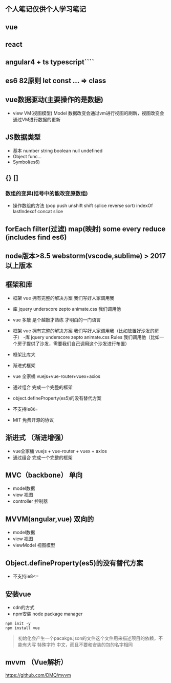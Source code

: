 ## 个人笔记仅供个人学习笔记
## vue
## react
## angular4 + ts typescript````

## es6 82原则 let const ... => class

## vue数据驱动(主要操作的是数据)
- view   VM(视图模型)   Model    数据改变会通过vm进行视图的刷新，视图改变会通过VM进行数据的更新


## JS数据类型
- 基本 number string boolean null undefined
- Object func...
- Symbol(es6)

## {} []
### 数组的变异(括号中的能改变原数组)
- 操作数组的方法 (pop push unshift shift  splice reverse sort) indexOf lastIndexof concat slice

## forEach filter(过滤) map(映射)  some every  reduce  (includes find es6)

## node版本>8.5 webstorm(vscode,sublime) > 2017以上版本


## 框架和库
- 框架 vue 拥有完整的解决方案 我们写好人家调用我
- 库 jquery underscore zepto animate.css
我们调用他

- vue 多敲 是个越敲才熟练  才明白的一门语言

- 框架  vue  拥有完整的解决方案  我们写好人家调用我（比如放置好沙发的房子）
-库  jquery underscore zepto animate.css Rules  我们调用他（比如一个房子提供了沙发，需要我们自己调用这个沙发进行布置）
- 框架比库大
- 渐进式框架
- vue 全家桶 vuejs+vue-router+vuex+axios
- 通过组合  完成一个完整的框架

- object.defineProperty(es5)的没有替代方案
- 不支持ie8《=

- MIT  免费开源的协议

## 渐进式 （渐进增强）
- vue全家桶 vuejs + vue-router + vuex + axios
- 通过组合 完成一个完整的框架

## MVC（backbone） 单向
- model数据
- view 视图
- controller 控制器

## MVVM(angular,vue) 双向的
- model数据
- view 视图
- viewModel 视图模型

## Object.defineProperty(es5)的没有替代方案
- 不支持ie8<=

## 安装vue
- cdn的方式
- npm安装 node package manager
```
npm init -y
npm install vue
```
> 初始化会产生一个pacakge.json的文件这个文件用来描述项目的依赖，不能有大写 特殊字符 中文，而且不要和安装的包的名字相同

## mvvm  （Vue解析）
https://github.com/DMQ/mvvm 


